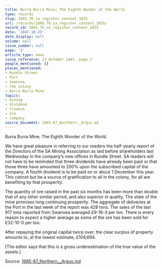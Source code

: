 ```yaml
---
title: Burra Burra Mine; The Eighth Wonder of the World.
type: records
slug: 1845_76_sa_register_content_1835
url: /records/1845_76_sa_register_content_1835/
record_id: 1845_76_sa_register_content_1835
date: '1847-10-23'
date_display: null
volume: null
issue_number: null
page: '2'
article_type: news
issue_reference: 23 October 1847, page 2
people_mentioned: []
places_mentioned:
- Rundle Street
- Port
- Swansea
- the colony
- Burra Burra Mine
topics:
- mining
- dividend
- finance
- ore
- company
source_document: 1985-87_Northern__Argus.md
---
```


Burra Burra Mine; The Eighth Wonder of the World.

We have great pleasure in referring to our readers the half-yearly report of the Directors of the SA Mining Association as laid before shareholders last Wednesday in the company’s new offices in Rundle Street.  SA readers will not have to be reminded that three dividends have already been paid or that those three have amounted to 200% upon the subscribed capital of the company.  A fourth dividend is to be paid on or about 1 December this year.  This cannot but be a source of gratification to all in the colony, for all are benefiting by that prosperity.

The quantity of ore raised in the past six months has been more than double that of any other similar period, and also superior in quality.  The state of the mine promises long continuing prosperity.  The aggregate of deliveries at the Port in the last week of the report was 428 tons.  The sales of the last 917 tons reported from Swansea averaged £9-16-3 per ton.  There is every reason to expect a higher average as some of the ore has been sold for £32-10-0 per ton.

After repaying the original capital twice over, the clear surplus of property amounts to, at the lowest estimate, £104,694.

[The editor says that this is a gross underestimation of the true value of the assets.]

Source: [1985-87_Northern__Argus.md](/downloads/markdown/1985-87_Northern__Argus.md)
